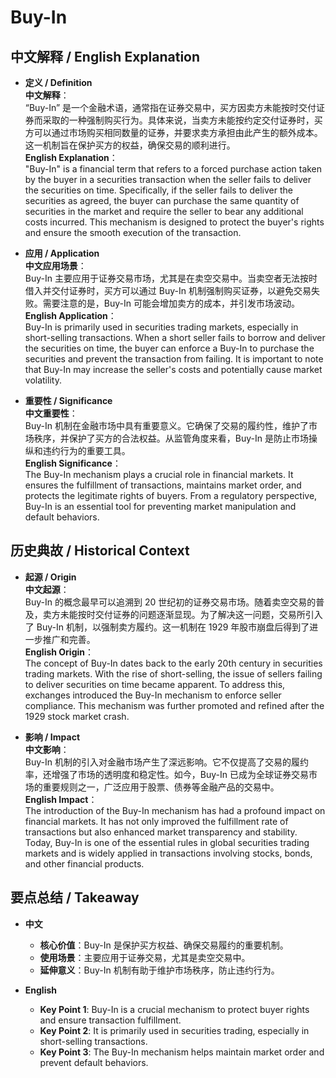 # Buy-In

## 中文解释 / English Explanation

* **定义 / Definition**  
  **中文解释**：  
  “Buy-In” 是一个金融术语，通常指在证券交易中，买方因卖方未能按时交付证券而采取的一种强制购买行为。具体来说，当卖方未能按约定交付证券时，买方可以通过市场购买相同数量的证券，并要求卖方承担由此产生的额外成本。这一机制旨在保护买方的权益，确保交易的顺利进行。  
  **English Explanation**：  
  "Buy-In" is a financial term that refers to a forced purchase action taken by the buyer in a securities transaction when the seller fails to deliver the securities on time. Specifically, if the seller fails to deliver the securities as agreed, the buyer can purchase the same quantity of securities in the market and require the seller to bear any additional costs incurred. This mechanism is designed to protect the buyer's rights and ensure the smooth execution of the transaction.

* **应用 / Application**  
  **中文应用场景**：  
  Buy-In 主要应用于证券交易市场，尤其是在卖空交易中。当卖空者无法按时借入并交付证券时，买方可以通过 Buy-In 机制强制购买证券，以避免交易失败。需要注意的是，Buy-In 可能会增加卖方的成本，并引发市场波动。  
  **English Application**：  
  Buy-In is primarily used in securities trading markets, especially in short-selling transactions. When a short seller fails to borrow and deliver the securities on time, the buyer can enforce a Buy-In to purchase the securities and prevent the transaction from failing. It is important to note that Buy-In may increase the seller's costs and potentially cause market volatility.

* **重要性 / Significance**  
  **中文重要性**：  
  Buy-In 机制在金融市场中具有重要意义。它确保了交易的履约性，维护了市场秩序，并保护了买方的合法权益。从监管角度来看，Buy-In 是防止市场操纵和违约行为的重要工具。  
  **English Significance**：  
  The Buy-In mechanism plays a crucial role in financial markets. It ensures the fulfillment of transactions, maintains market order, and protects the legitimate rights of buyers. From a regulatory perspective, Buy-In is an essential tool for preventing market manipulation and default behaviors.

## 历史典故 / Historical Context

* **起源 / Origin**  
  **中文起源**：  
  Buy-In 的概念最早可以追溯到 20 世纪初的证券交易市场。随着卖空交易的普及，卖方未能按时交付证券的问题逐渐显现。为了解决这一问题，交易所引入了 Buy-In 机制，以强制卖方履约。这一机制在 1929 年股市崩盘后得到了进一步推广和完善。  
  **English Origin**：  
  The concept of Buy-In dates back to the early 20th century in securities trading markets. With the rise of short-selling, the issue of sellers failing to deliver securities on time became apparent. To address this, exchanges introduced the Buy-In mechanism to enforce seller compliance. This mechanism was further promoted and refined after the 1929 stock market crash.

* **影响 / Impact**  
  **中文影响**：  
  Buy-In 机制的引入对金融市场产生了深远影响。它不仅提高了交易的履约率，还增强了市场的透明度和稳定性。如今，Buy-In 已成为全球证券交易市场的重要规则之一，广泛应用于股票、债券等金融产品的交易中。  
  **English Impact**：  
  The introduction of the Buy-In mechanism has had a profound impact on financial markets. It has not only improved the fulfillment rate of transactions but also enhanced market transparency and stability. Today, Buy-In is one of the essential rules in global securities trading markets and is widely applied in transactions involving stocks, bonds, and other financial products.

## 要点总结 / Takeaway

* **中文**  
  - **核心价值**：Buy-In 是保护买方权益、确保交易履约的重要机制。  
  - **使用场景**：主要应用于证券交易，尤其是卖空交易中。  
  - **延伸意义**：Buy-In 机制有助于维护市场秩序，防止违约行为。  

* **English**  
  - **Key Point 1**: Buy-In is a crucial mechanism to protect buyer rights and ensure transaction fulfillment.  
  - **Key Point 2**: It is primarily used in securities trading, especially in short-selling transactions.  
  - **Key Point 3**: The Buy-In mechanism helps maintain market order and prevent default behaviors.